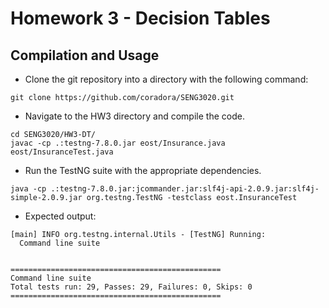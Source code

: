 # Homework 3 - Decision Tables
## Compilation and Usage
* Clone the git repository into a directory with the following command:
```
git clone https://github.com/coradora/SENG3020.git
```
* Navigate to the HW3 directory and compile the code.
```
cd SENG3020/HW3-DT/
javac -cp .:testng-7.8.0.jar eost/Insurance.java eost/InsuranceTest.java
```
* Run the TestNG suite with the appropriate dependencies.
```
java -cp .:testng-7.8.0.jar:jcommander.jar:slf4j-api-2.0.9.jar:slf4j-simple-2.0.9.jar org.testng.TestNG -testclass eost.InsuranceTest
```
* Expected output:
```
[main] INFO org.testng.internal.Utils - [TestNG] Running:
  Command line suite


===============================================
Command line suite
Total tests run: 29, Passes: 29, Failures: 0, Skips: 0
===============================================
```

